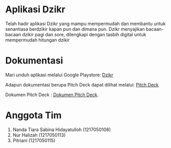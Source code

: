 # Aplikasi Dzikr

Telah hadir aplikasi Dzikr yang mampu mempermudah dan membantu untuk senantiasa berdzikir kapan pun dan dimana pun. Dzikr menyajikan bacaan-bacaan dzikir pagi dan sore, dilengkapi dengan tasbih digital untuk mempermudah hitungan dzikir

# Dokumentasi

Mari unduh aplikasi melalui Google Playstore: [Dzikr](https://play.google.com/store/apps/details?id=com.uaspam.dzikir_tasbih)

Adapun dokumentasi berupa Pitch Deck dapat dilihat melalui: [Pitch Deck](https://youtu.be/p2T35cKmQGA?si=BmnEsH1inAcBXq6Q)

Dokumen Pitch Deck : [Dokumen Pitch Deck](https://www.canva.com/design/DAF4y8_eqEs/TN_iGZo1KmcBTxXoVT21uQ/edit).

# Anggota Tim
1. Nanda Tiara Sabina Hidayatulloh (1217050108)
2. Nur Halizah (1217050113)
3. Pitriani (1217050115)

